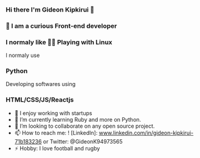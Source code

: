 ### Hi there I'm Gideon Kipkirui 👋

<!--
**GideonKipkirui/GideonKipkirui** is a ✨ _special_ ✨ repository because its `README.md` (this file) appears on your GitHub profile.
-->
### 🦝 I am a curious Front-end developer

### I normaly like 🤾‍♂️ Playing with Linux

I normaly use

### Python

Developing softwares using

### HTML/CSS/JS/Reactjs

- 🔭  I enjoy working with startups
- 🌱 I’m currently learning Ruby and more on Python.
- 👯 I’m looking to collaborate on any open source project.
- 📫 How to reach me: ! [LinkedIn]: www.linkedin.com/in/gideon-kipkirui-71b183236 or Twitter: @GideonK94973565 <!---You can also check my portfolio here-->
- ⚡ Hobby: I love football and rugby


